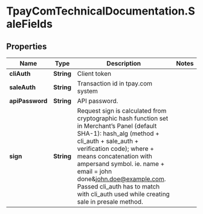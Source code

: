 # TpayComTechnicalDocumentation.SaleFields

## Properties

Name | Type | Description | Notes
------------ | ------------- | ------------- | -------------
**cliAuth** | **String** | Client token | 
**saleAuth** | **String** | Transaction id in tpay.com system | 
**apiPassword** | **String** | API password. | 
**sign** | **String** | Request sign is calculated from cryptographic hash function set in Merchant’s Panel (default SHA-1): hash_alg (method + cli_auth + sale_auth + verification code); where + means concatenation with ampersand symbol. ie. name + email &#x3D; john done&amp;john.doe@example.com. Passed cli_auth has to match with cli_auth used while creating sale in presale method.  | 


